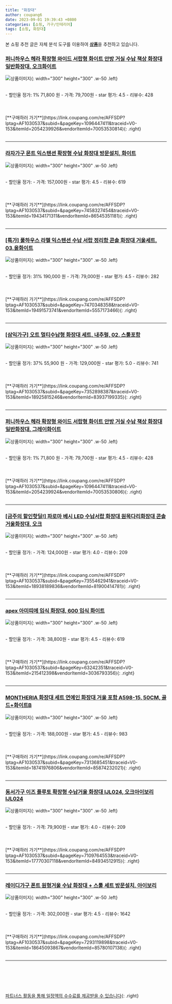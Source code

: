 ```yaml
---
title: "화장대"
author: coupang6
date: 2023-09-01 19:39:43 +0800
categories: [쇼핑, 가구/인테리어]
tags: [쇼핑, 화장대]
---
```


본 쇼핑 추천 글은 자체 분석 도구를 이용하여 [**상품**](https://link.coupang.com/a/bao1ui)을 추천하고 있습니다.

### [퍼니하우스 헤라 확장형 와이드 서랍형 화이트 안방 거실 수납 책상 화장대 일반화장대, 오크화이트](https://link.coupang.com/re/AFFSDP?lptag=AF1030537&subid=&pageKey=1096447411&traceid=V0-153&itemId=2054239926&vendorItemId=70053530814)

![상품이미지](https://thumbnail10.coupangcdn.com/thumbnails/remote/230x230ex/image/vendor_inventory/57c8/b55ba43cc14926bc88045e51e0309ec77c89e5271ccfa057a6e123a80342.jpg){: width="300" height="300" .w-50 .left}


<br>
- 할인율 정가: 1%  71,800   원
- 가격: 79,700원
- star 평가: 4.5
- 리뷰수: 428
<br>
<br>
<br>
<br>
[**구매하러 가기**](https://link.coupang.com/re/AFFSDP?lptag=AF1030537&subid=&pageKey=1096447411&traceid=V0-153&itemId=2054239926&vendorItemId=70053530814){: .right}
<br>
<br>

---

### [라자가구 몬트 익스텐션 확장형 수납 화장대 방문설치, 화이트](https://link.coupang.com/re/AFFSDP?lptag=AF1030537&subid=&pageKey=7458327454&traceid=V0-153&itemId=19434171311&vendorItemId=86545351181)

![상품이미지](https://thumbnail8.coupangcdn.com/thumbnails/remote/230x230ex/image/rs_quotation_api/ghctjqlh/cb9b8a84f1e0413ca99484fdb5e717ee.jpg){: width="300" height="300" .w-50 .left}


<br>
- 할인율 정가: 
- 가격: 157,000원
- star 평가: 4.5
- 리뷰수: 619
<br>
<br>
<br>
<br>
[**구매하러 가기**](https://link.coupang.com/re/AFFSDP?lptag=AF1030537&subid=&pageKey=7458327454&traceid=V0-153&itemId=19434171311&vendorItemId=86545351181){: .right}
<br>
<br>

---

### [[특가] 풀하우스 라헬 익스텐션 수납 서랍 정리함 콘솔 화장대 거울세트, 03.올화이트](https://link.coupang.com/re/AFFSDP?lptag=AF1030537&subid=&pageKey=7470348358&traceid=V0-153&itemId=19491573741&vendorItemId=5557173466)

![상품이미지](https://thumbnail7.coupangcdn.com/thumbnails/remote/230x230ex/image/vendor_inventory/0e7a/b6ffb79acd3fc17efe83e7b3e7542d9c2d47d5d8b2806bb4bb1745bec5e6.jpg){: width="300" height="300" .w-50 .left}


<br>
- 할인율 정가: 31%  190,000   원
- 가격: 79,000원
- star 평가: 4.5
- 리뷰수: 282
<br>
<br>
<br>
<br>
[**구매하러 가기**](https://link.coupang.com/re/AFFSDP?lptag=AF1030537&subid=&pageKey=7470348358&traceid=V0-153&itemId=19491573741&vendorItemId=5557173466){: .right}
<br>
<br>

---

### [[삼익가구] 오트 멀티수납형 화장대 세트, 내추럴, 02. 스툴포함](https://link.coupang.com/re/AFFSDP?lptag=AF1030537&subid=&pageKey=7352898387&traceid=V0-153&itemId=18925815246&vendorItemId=83937199335)

![상품이미지](https://thumbnail7.coupangcdn.com/thumbnails/remote/230x230ex/image/vendor_inventory/a759/ddf0eea1ac883188d5e5f62431f0e9a118fba088716e8923d1b7058b6362.jpg){: width="300" height="300" .w-50 .left}


<br>
- 할인율 정가: 37%  55,900   원
- 가격: 129,000원
- star 평가: 5.0
- 리뷰수: 741
<br>
<br>
<br>
<br>
[**구매하러 가기**](https://link.coupang.com/re/AFFSDP?lptag=AF1030537&subid=&pageKey=7352898387&traceid=V0-153&itemId=18925815246&vendorItemId=83937199335){: .right}
<br>
<br>

---

### [퍼니하우스 헤라 확장형 와이드 서랍형 화이트 안방 거실 수납 책상 화장대 일반화장대, 그레이화이트](https://link.coupang.com/re/AFFSDP?lptag=AF1030537&subid=&pageKey=1096447411&traceid=V0-153&itemId=2054239924&vendorItemId=70053530806)

![상품이미지](https://thumbnail8.coupangcdn.com/thumbnails/remote/230x230ex/image/vendor_inventory/798c/0dd465eff499d612fb5083bc3169b241d0f097c791a61d731ee4a2333e8c.jpg){: width="300" height="300" .w-50 .left}


<br>
- 할인율 정가: 1%  71,800   원
- 가격: 79,700원
- star 평가: 4.5
- 리뷰수: 428
<br>
<br>
<br>
<br>
[**구매하러 가기**](https://link.coupang.com/re/AFFSDP?lptag=AF1030537&subid=&pageKey=1096447411&traceid=V0-153&itemId=2054239924&vendorItemId=70053530806){: .right}
<br>
<br>

---

### [[금주의 할인핫딜!] 파로마 베시 LED 수납서랍 화장대 원목다리화장대 콘솔 거울화장대, 오크](https://link.coupang.com/re/AFFSDP?lptag=AF1030537&subid=&pageKey=7355462941&traceid=V0-153&itemId=18938189836&vendorItemId=81900414781)

![상품이미지](https://thumbnail8.coupangcdn.com/thumbnails/remote/230x230ex/image/vendor_inventory/82bf/bfc83afea0d11b5ab2e0696b62ab13717cf297757af9598fc9519c324644.jpg){: width="300" height="300" .w-50 .left}


<br>
- 할인율 정가: 
- 가격: 124,000원
- star 평가: 4.0
- 리뷰수: 209
<br>
<br>
<br>
<br>
[**구매하러 가기**](https://link.coupang.com/re/AFFSDP?lptag=AF1030537&subid=&pageKey=7355462941&traceid=V0-153&itemId=18938189836&vendorItemId=81900414781){: .right}
<br>
<br>

---

### [apex 아미띠에 입식 화장대, 600 입식 화이트](https://link.coupang.com/re/AFFSDP?lptag=AF1030537&subid=&pageKey=63242351&traceid=V0-153&itemId=215412398&vendorItemId=3036793356)

![상품이미지](https://thumbnail7.coupangcdn.com/thumbnails/remote/230x230ex/image/vendor_inventory/f1fa/e2971830ada8db7787170a57f6a2f759199c900c0c29ac227409ba03567f.jpg){: width="300" height="300" .w-50 .left}


<br>
- 할인율 정가: 
- 가격: 38,800원
- star 평가: 4.5
- 리뷰수: 619
<br>
<br>
<br>
<br>
[**구매하러 가기**](https://link.coupang.com/re/AFFSDP?lptag=AF1030537&subid=&pageKey=63242351&traceid=V0-153&itemId=215412398&vendorItemId=3036793356){: .right}
<br>
<br>

---

### [MONTHERIA 화장대 세트 연예인 화장대 거울 포함 A598-15, 50CM, 골드+화이트B](https://link.coupang.com/re/AFFSDP?lptag=AF1030537&subid=&pageKey=7313685451&traceid=V0-153&itemId=18741976806&vendorItemId=85874232021)

![상품이미지](https://thumbnail10.coupangcdn.com/thumbnails/remote/230x230ex/image/vendor_inventory/2a6f/188b0973d4e205fb60ebb2324781b34f6cc6c06439d66516f03b9f50d2c0.jpg){: width="300" height="300" .w-50 .left}


<br>
- 할인율 정가: 
- 가격: 188,000원
- star 평가: 4.5
- 리뷰수: 983
<br>
<br>
<br>
<br>
[**구매하러 가기**](https://link.coupang.com/re/AFFSDP?lptag=AF1030537&subid=&pageKey=7313685451&traceid=V0-153&itemId=18741976806&vendorItemId=85874232021){: .right}
<br>
<br>

---

### [동서가구 이즈 플루토 확장형 수납거울 화장대 IJL024, 오크아이보리 IJL024](https://link.coupang.com/re/AFFSDP?lptag=AF1030537&subid=&pageKey=7109764553&traceid=V0-153&itemId=17770307118&vendorItemId=84934512915)

![상품이미지](https://thumbnail8.coupangcdn.com/thumbnails/remote/230x230ex/image/vendor_inventory/0043/f1f96327f9c740471c6bc424b78e8fef46c6ff5e606bc81cdf36ca2442fc.jpg){: width="300" height="300" .w-50 .left}


<br>
- 할인율 정가: 
- 가격: 79,900원
- star 평가: 4.0
- 리뷰수: 209
<br>
<br>
<br>
<br>
[**구매하러 가기**](https://link.coupang.com/re/AFFSDP?lptag=AF1030537&subid=&pageKey=7109764553&traceid=V0-153&itemId=17770307118&vendorItemId=84934512915){: .right}
<br>
<br>

---

### [레이디가구 폰트 원형거울 수납 화장대 + 스툴 세트 방문설치, 아이보리](https://link.coupang.com/re/AFFSDP?lptag=AF1030537&subid=&pageKey=7293119898&traceid=V0-153&itemId=18645093867&vendorItemId=85780107138)

![상품이미지](https://thumbnail6.coupangcdn.com/thumbnails/remote/230x230ex/image/rs_quotation_api/bogtaiyc/f4bfb638a16842cb986c85c9d432a9b6.jpg){: width="300" height="300" .w-50 .left}


<br>
- 할인율 정가: 
- 가격: 302,000원
- star 평가: 4.5
- 리뷰수: 1642
<br>
<br>
<br>
<br>
[**구매하러 가기**](https://link.coupang.com/re/AFFSDP?lptag=AF1030537&subid=&pageKey=7293119898&traceid=V0-153&itemId=18645093867&vendorItemId=85780107138){: .right}
<br>
<br>

---
<br><br><br><br><br> [파트너스 활동을 통해 일정액의 수수료를 제공받을 수 있습니다](https://link.coupang.com/a/bao1ui){: .right}